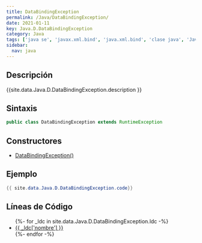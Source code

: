 ```yaml
---
title: DataBindingException
permalink: /Java/DataBindingException/
date: 2021-01-11
key: Java.D.DataBindingException
category: Java
tags: ['java se', 'javax.xml.bind', 'java.xml.bind', 'clase java', 'Java 1.6', 'JAXB 2.1']
sidebar: 
  nav: java
---
```


## Descripción
{{site.data.Java.D.DataBindingException.description }}

## Sintaxis
~~~java
public class DataBindingException extends RuntimeException
~~~

## Constructores
* [DataBindingException()](/Java/DataBindingException/DataBindingException/)

## Ejemplo
~~~java
{{ site.data.Java.D.DataBindingException.code}}
~~~

## Líneas de Código
<ul>
{%- for _ldc in site.data.Java.D.DataBindingException.ldc -%}
   <li>
       <a href="{{_ldc['url'] }}">{{ _ldc['nombre'] }}</a>
   </li>
{%- endfor -%}
</ul>
